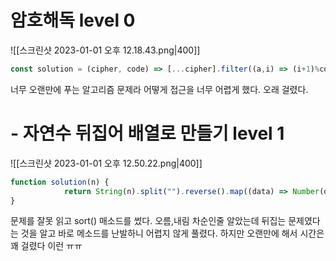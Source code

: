---
---


# 암호해독 level 0

![[스크린샷 2023-01-01 오후 12.18.43.png|400]]


```javascript
const solution = (cipher, code) => [...cipher].filter((a,i) => (i+1)%code === 0).join("")
```

너무 오랜만에 푸는 알고리즘 문제라 어떻게 접근을 너무 어렵게 했다. 오래 걸렸다.

# -   자연수 뒤집어 배열로 만들기 level 1
![[스크린샷 2023-01-01 오후 12.50.22.png|400]]

```js
function solution(n) {
			return String(n).split("").reverse().map((data) => Number(data))
}
```


문제를 잘못 읽고 sort() 매소드를 썼다. 오름,내림 차순인줄 알았는데 뒤집는 문제였다는 것을 알고 바로 메소드를 난발하니 어렵지 않게 풀렸다. 하지만 오랜만에 해서 시간은 꽤 걸렸다 이런 ㅠㅠ 